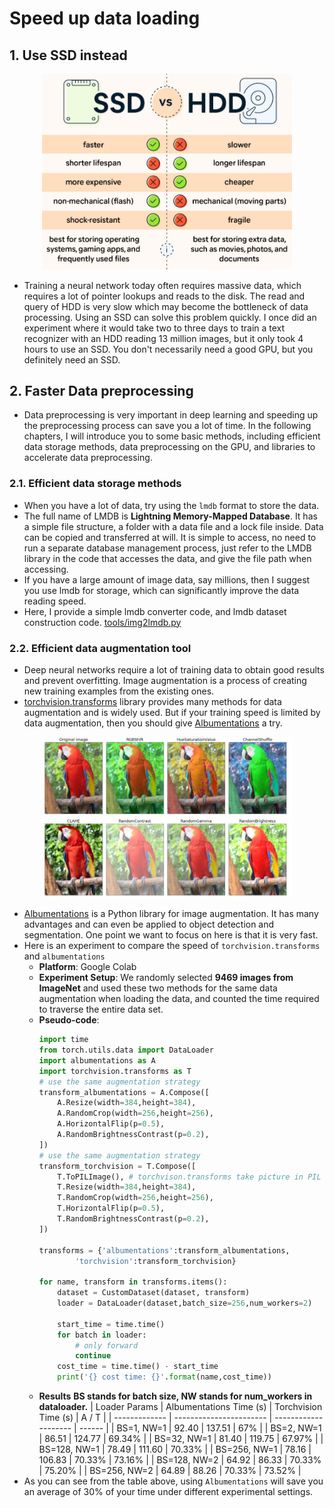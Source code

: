 # Speed up data loading
## 1. Use SSD instead
<div align=center>
<img src='images/img11.JPG' width=400>
</div>

- Training a neural network today often requires massive data, which requires a lot of pointer lookups and reads to the disk. The read and query of HDD is very slow which may become the bottleneck of data processing. Using an SSD can solve this problem quickly. I once did an experiment where it would take two to three days to train a text recognizer with an HDD reading 13 million images, but it only took 4 hours to use an SSD. You don't necessarily need a good GPU, but you definitely need an SSD.

## 2. Faster Data preprocessing
- Data preprocessing is very important in deep learning and speeding up the preprocessing process can save you a lot of time. In the following chapters, I will introduce you to some basic methods, including efficient data storage methods, data preprocessing on the GPU, and libraries to accelerate data preprocessing.
### 2.1. Efficient data storage methods
- When you have a lot of data, try using the `lmdb` format to store the data.
- The full name of LMDB is **Lightning Memory-Mapped Database**. It has a simple file structure, a folder with a data file and a lock file inside. Data can be copied and transferred at will. It is simple to access, no need to run a separate database management process, just refer to the LMDB library in the code that accesses the data, and give the file path when accessing.
- If you have a large amount of image data, say millions, then I suggest you use lmdb for storage, which can significantly improve the data reading speed.
- Here, I provide a simple lmdb converter code, and lmdb dataset construction code. [tools/img2lmdb.py](tools/img2lmdb.py)
### 2.2. Efficient data augmentation tool
- Deep neural networks require a lot of training data to obtain good results and prevent overfitting. Image augmentation is a process of creating new training examples from the existing ones.
- [torchvision.transforms](https://pytorch.org/vision/stable/transforms.html) library provides many methods for data augmentation and is widely used. But if your training speed is limited by data augmentation, then you should give [Albumentations](https://github.com/albumentations-team/albumentations) a try.
<div align=center>
<img src='images/img12.jpg' width=400>
</div>

- [Albumentations](https://github.com/albumentations-team/albumentations) is a Python library for image augmentation. It has many advantages and can even be applied to object detection and segmentation. One point we want to focus on here is that it is very fast.
- Here is an experiment to compare the speed of `torchvision.transforms` and `albumentations`
    * **Platform**: Google Colab
    * **Experiment Setup**: We randomly selected **9469 images from ImageNet** and used these two methods for the same data augmentation when loading the data, and counted the time required to traverse the entire data set.
    * **Pseudo-code**:
        ```python
        import time
        from torch.utils.data import DataLoader
        import albumentations as A
        import torchvision.transforms as T
        # use the same augmentation strategy
        transform_albumentations = A.Compose([
            A.Resize(width=384,height=384),
            A.RandomCrop(width=256,height=256),
            A.HorizontalFlip(p=0.5),
            A.RandomBrightnessContrast(p=0.2),
        ])
        # use the same augmentation strategy
        transform_torchvision = T.Compose([
            T.ToPILImage(), # torchvison.transforms take picture in PIL form
            T.Resize(width=384,height=384),
            T.RandomCrop(width=256,height=256),
            T.HorizontalFlip(p=0.5),
            T.RandomBrightnessContrast(p=0.2),
        ])

        transforms = {'albumentations':transform_albumentations,
                'torchvision':transform_torchvision}

        for name, transform in transforms.items():
            dataset = CustomDataset(dataset, transform)
            loader = DataLoader(dataset,batch_size=256,num_workers=2)

            start_time = time.time()
            for batch in loader:
                # only forward
                continue
            cost_time = time.time() - start_time
            print('{} cost time: {}'.format(name,cost_time))
        ```
    * **Results**
      **BS stands for batch size, NW stands for num_workers in dataloader.**
      | Loader Params | Albumentations Time (s) | Torchvision Time (s) | A / T  |
      | ------------- | ----------------------- | -------------------- | ------ |
      | BS=1, NW=1    | 92.40                   | 137.51               | 67%    |
      | BS=2, NW=1    | 86.51                   | 124.77               | 69.34% |
      | BS=32, NW=1   | 81.40                   | 119.75               | 67.97% |
      | BS=128, NW=1  | 78.49                   | 111.60               | 70.33% |
      | BS=256, NW=1  | 78.16                   | 106.83               | 70.33% | 73.16% |
      | BS=128, NW=2  | 64.92                   | 86.33                | 70.33% | 75.20% |
      | BS=256, NW=2  | 64.89                   | 88.26                | 70.33% | 73.52% |
- As you can see from the table above, using `Albumentations` will save you an average of 30% of your time under different experimental settings.
